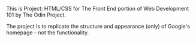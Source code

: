This is Project: HTML/CSS for The Front End portion of Web Development 101
by The Odin Project.

The project is to replicate the structure and appearance (only) of Google's
homepage - not the functionality. 
